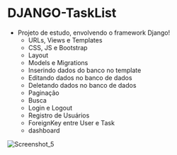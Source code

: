 # DJANGO-TaskList

- Projeto de estudo, envolvendo o framework Django!
  -  URLs, Views e Templates
  -  CSS, JS e Bootstrap
  -  Layout
  -  Models e Migrations
  -  Inserindo dados do banco no template
  -  Editando dados no banco de dados
  -  Deletando dados no banco de dados
  -  Paginação
  -  Busca
  -  Login e Logout
  -  Registro de Usuários
  -  ForeignKey entre User e Task
  -  dashboard

![Screenshot_5](https://user-images.githubusercontent.com/96552968/149205578-8c756169-1478-4ded-9e71-a4a96dbb33c6.png)
